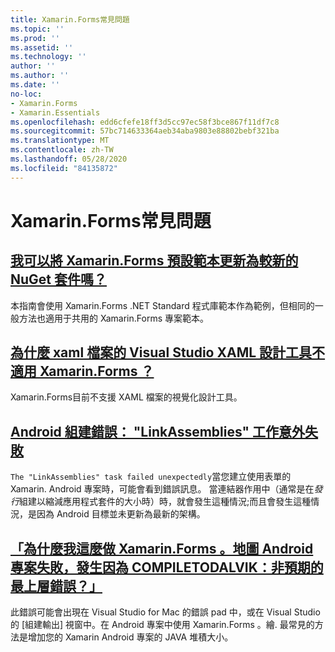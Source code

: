 ```yaml
---
title: Xamarin.Forms常見問題
ms.topic: ''
ms.prod: ''
ms.assetid: ''
ms.technology: ''
author: ''
ms.author: ''
ms.date: ''
no-loc:
- Xamarin.Forms
- Xamarin.Essentials
ms.openlocfilehash: edd6cfefe18ff3d5cc97ec58f3bce867f11df7c8
ms.sourcegitcommit: 57bc714633364aeb34aba9803e88802bebf321ba
ms.translationtype: MT
ms.contentlocale: zh-TW
ms.lasthandoff: 05/28/2020
ms.locfileid: "84135872"
---
```

# <a name="xamarinforms-frequently-asked-questions"></a>Xamarin.Forms常見問題

## <a name="can-i-update-the-xamarinforms-default-template-to-a-newer-nuget-packageupdate-forms-templatemd"></a>[我可以將 Xamarin.Forms 預設範本更新為較新的 NuGet 套件嗎？](update-forms-template.md)
本指南會使用 Xamarin.Forms .NET Standard 程式庫範本作為範例，但相同的一般方法也適用于共用的 Xamarin.Forms 專案範本。

## <a name="why-doesnt-the-visual-studio-xaml-designer-work-for-xamarinforms-xaml-filesforms-xaml-designermd"></a>[為什麼 xaml 檔案的 Visual Studio XAML 設計工具不適用 Xamarin.Forms ？](forms-xaml-designer.md)
Xamarin.Forms目前不支援 XAML 檔案的視覺化設計工具。

## <a name="android-build-error-the-linkassemblies-task-failed-unexpectedly"></a>[Android 組建錯誤： "LinkAssemblies" 工作意外失敗](android-linkassemblies-error.md)
`The "LinkAssemblies" task failed unexpectedly`當您建立使用表單的 Xamarin. Android 專案時，可能會看到錯誤訊息。 當連結器作用中（通常是在*發行*組建以縮減應用程式套件的大小時）時，就會發生這種情況;而且會發生這種情況，是因為 Android 目標並未更新為最新的架構。 

## <a name="why-does-my-xamarinformsmaps-android-project-fail-with-compiletodalvik--unexpected-top-level-errormaps-compiletodalvik-errormd"></a>[「為什麼我這麼做 Xamarin.Forms 。地圖 Android 專案失敗，發生因為 COMPILETODALVIK：非預期的最上層錯誤？」](maps-compiletodalvik-error.md)
此錯誤可能會出現在 Visual Studio for Mac 的錯誤 pad 中，或在 Visual Studio 的 [組建輸出] 視窗中。在 Android 專案中使用 Xamarin.Forms 。繪. 最常見的方法是增加您的 Xamarin Android 專案的 JAVA 堆積大小。
